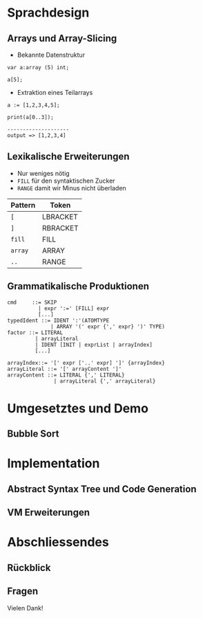 # Sprachdesign

## Arrays und Array-Slicing

* Bekannte Datenstruktur

```
var a:array (5) int;

a[5];
```

* Extraktion eines Teilarrays

```
a := [1,2,3,4,5];

print(a[0..3]);

--------------------
output => [1,2,3,4]
```
## Lexikalische Erweiterungen

* Nur weniges nötig
* `FILL` für den syntaktischen Zucker
* `RANGE` damit wir Minus nicht überladen

Pattern                        | Token
-------------------            |--------------------
`[`                            | LBRACKET
`]`                            | RBRACKET
`fill`                         | FILL
`array`                        | ARRAY
`..`                           | RANGE

## Grammatikalische Produktionen

```
cmd     ::= SKIP
          | expr ':=' [FILL] expr
          [...]
typedIdent ::= IDENT ':'(ATOMTYPE 
              | ARRAY '(' expr {',' expr} ')' TYPE)
factor ::= LITERAL
         | arrayLiteral
         | IDENT [INIT | exprList | arrayIndex]
         [...]

arrayIndex::= '[' expr ['..' expr] ']' {arrayIndex}
arrayLiteral ::= '[' arrayContent ']'
arrayContent ::= LITERAL {',' LITERAL}
               | arrayLiteral {',' arrayLiteral}
```

# Umgesetztes und Demo

## Bubble Sort

# Implementation

## Abstract Syntax Tree und Code Generation

## VM Erweiterungen

# Abschliessendes

## Rückblick

## Fragen

Vielen Dank! 
